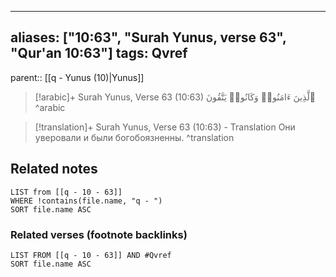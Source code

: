 
---
aliases: ["10:63", "Surah Yunus, verse 63", "Qur'an 10:63"]
tags: Qvref
---

parent:: [[q - Yunus (10)|Yunus]]

> [!arabic]+ Surah Yunus, Verse 63 (10:63)
> <span class="quran-arabic">ٱلَّذِينَ ءَامَنُوا۟ وَكَانُوا۟ يَتَّقُونَ</span>
^arabic

> [!translation]+ Surah Yunus, Verse 63 (10:63) - Translation
> Они уверовали и были богобоязненны.
^translation



## Related notes
```dataview
LIST from [[q - 10 - 63]]
WHERE !contains(file.name, "q - ")
SORT file.name ASC
```

### Related verses (footnote backlinks)
```dataview
LIST FROM [[q - 10 - 63]] AND #Qvref
SORT file.name ASC
```

